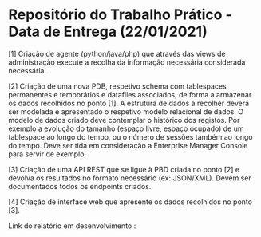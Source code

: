 # Repositório do Trabalho Prático - Data de Entrega (22/01/2021)

[1] Criação de agente (python/java/php) que através das views de administração execute a recolha da informação necessária considerada necessária. 

[2] Criação de uma nova PDB, respetivo schema com tablespaces permanentes e temporários e datafiles associados, de forma a armazenar os dados recolhidos no ponto [1]. A estrutura de dados a recolher deverá ser modelada e apresentado o respetivo modelo relacional de dados. O modelo de dados criado deve contemplar o histórico dos registos. Por exemplo a evolução do tamanho (espaço livre, espaço ocupado) de um tablespace ao longo do tempo, ou o número de sessões também ao longo do tempo. Deve ser tida em consideração a Enterprise Manager Console para servir de exemplo.

[3] Criação de uma API REST que se ligue à PBD criada no ponto [2] e devolva os resultados no formato necessário (ex: JSON/XML). Devem ser documentados todos os endpoints criados.

[4] Criação de interface web que apresente os dados recolhidos no ponto [3].
  
Link do relatório em desenvolvimento : 
